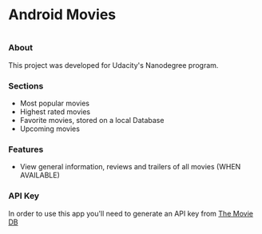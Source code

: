 <h1>Android Movies<h1>

<h3>About</h3>
<p>This project was developed for Udacity's Nanodegree program.</p>

<h3>Sections</h3>
<ul>
  <li>Most popular movies</li>
  <li>Highest rated movies</li>
  <li>Favorite movies, stored on a local Database</li>
  <li>Upcoming movies</li>
</ul>

<h3>Features</h3>
<ul>
  <li>View general information, reviews and trailers of all movies (WHEN AVAILABLE)</li>
</ul>

<h3>API Key</h3>
<p>In order to use this app you'll need to generate an API key from <a href="https://www.themoviedb.org/?_dc=1477323042">The Movie DB</a></p>
